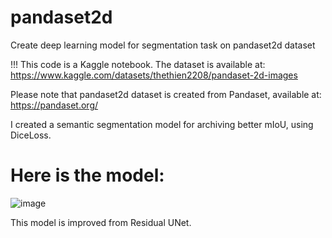 # pandaset2d
Create deep learning model for segmentation task on pandaset2d dataset

!!! This code is a Kaggle notebook. The dataset is available at: https://www.kaggle.com/datasets/thethien2208/pandaset-2d-images 

Please note that pandaset2d dataset is created from Pandaset, available at: https://pandaset.org/

I created a semantic segmentation model for archiving better mIoU, using DiceLoss.

# Here is the model:
![image](https://github.com/giangcutebhc2/pandaset2d/assets/104675768/6574ee2e-3b5a-41ea-a1b6-5f22addde579)

This model is improved from Residual UNet.



